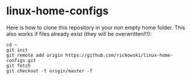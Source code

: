# linux-home-configs

Here is how to clone this repository in your non empty home folder. This also works if files already exist (they will be overwritten!!!):

```
cd ~
git init
git remote add origin https://github.com/rickowski/linux-home-configs.git
git fetch
git checkout -t origin/master -f
```
